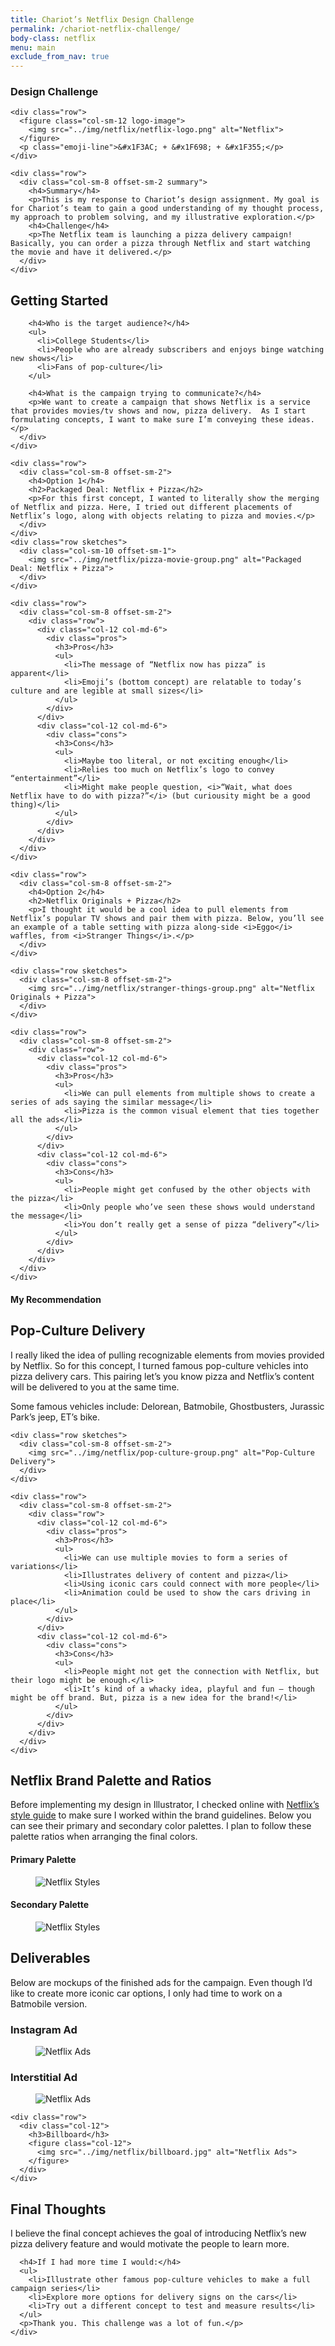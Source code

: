 ```yaml
---
title: Chariot’s Netflix Design Challenge
permalink: /chariot-netflix-challenge/
body-class: netflix
menu: main
exclude_from_nav: true
---
```


<section class="container-fluid introduction">
  <div class="container">
    <div class="row">
      <div class="col-sm-12">
        <h3>Design Challenge</h3>
      </div>
    </div>

    <div class="row">
      <figure class="col-sm-12 logo-image">
        <img src="../img/netflix/netflix-logo.png" alt="Netflix">
      </figure>
      <p class="emoji-line">&#x1F3AC; + &#x1F698; + &#x1F355;</p>
    </div>

    <div class="row">
      <div class="col-sm-8 offset-sm-2 summary">
        <h4>Summary</h4>
        <p>This is my response to Chariot’s design assignment. My goal is for Chariot’s team to gain a good understanding of my thought process, my approach to problem solving, and my illustrative exploration.</p>
        <h4>Challenge</h4>
        <p>The Netflix team is launching a pizza delivery campaign! Basically, you can order a pizza through Netflix and start watching the movie and have it delivered.</p>
      </div>
    </div>
  </div>
</section>

<section class="container-fluid getting-started">
  <div class="container">
    <div class="row">
      <div class="col-sm-8 offset-sm-2">
        <h2>Getting Started</h2>

        <h4>Who is the target audience?</h4>
        <ul>
          <li>College Students</li>
          <li>People who are already subscribers and enjoys binge watching new shows</li>
          <li>Fans of pop-culture</li>
        </ul>

        <h4>What is the campaign trying to communicate?</h4>
        <p>We want to create a campaign that shows Netflix is a service that provides movies/tv shows and now, pizza delivery.  As I start formulating concepts, I want to make sure I’m conveying these ideas.</p>
      </div>
    </div>
  </div>
</section>

<section class="container-fluid option">
  <div class="container side-by-side">

    <div class="row">
      <div class="col-sm-8 offset-sm-2">
        <h4>Option 1</h4>
        <h2>Packaged Deal: Netflix + Pizza</h2>
        <p>For this first concept, I wanted to literally show the merging of Netflix and pizza. Here, I tried out different placements of Netflix’s logo, along with objects relating to pizza and movies.</p>
      </div>
    </div>
    <div class="row sketches">
      <div class="col-sm-10 offset-sm-1">
        <img src="../img/netflix/pizza-movie-group.png" alt="Packaged Deal: Netflix + Pizza">
      </div>
    </div>

    <div class="row">
      <div class="col-sm-8 offset-sm-2">
        <div class="row">
          <div class="col-12 col-md-6">
            <div class="pros">
              <h3>Pros</h3>
              <ul>
                <li>The message of “Netflix now has pizza” is apparent</li>
                <li>Emoji’s (bottom concept) are relatable to today’s culture and are legible at small sizes</li>
              </ul>
            </div>
          </div>
          <div class="col-12 col-md-6">
            <div class="cons">
              <h3>Cons</h3>
              <ul>
                <li>Maybe too literal, or not exciting enough</li>
                <li>Relies too much on Netflix’s logo to convey “entertainment”</li>
                <li>Might make people question, <i>“Wait, what does Netflix have to do with pizza?”</i> (but curiousity might be a good thing)</li>
              </ul>
            </div>
          </div>
        </div>
      </div>
    </div>
  </div>
</section>

<section class="container-fluid option">
  <div class="container side-by-side">

    <div class="row">
      <div class="col-sm-8 offset-sm-2">
        <h4>Option 2</h4>
        <h2>Netflix Originals + Pizza</h2>
        <p>I thought it would be a cool idea to pull elements from Netflix’s popular TV shows and pair them with pizza. Below, you’ll see an example of a table setting with pizza along-side <i>Eggo</i> waffles, from <i>Stranger Things</i>.</p>
      </div>
    </div>

    <div class="row sketches">
      <div class="col-sm-8 offset-sm-2">
        <img src="../img/netflix/stranger-things-group.png" alt="Netflix Originals + Pizza">
      </div>
    </div>

    <div class="row">
      <div class="col-sm-8 offset-sm-2">
        <div class="row">
          <div class="col-12 col-md-6">
            <div class="pros">
              <h3>Pros</h3>
              <ul>
                <li>We can pull elements from multiple shows to create a series of ads saying the similar message</li>
                <li>Pizza is the common visual element that ties together all the ads</li>
              </ul>
            </div>
          </div>
          <div class="col-12 col-md-6">
            <div class="cons">
              <h3>Cons</h3>
              <ul>
                <li>People might get confused by the other objects with the pizza</li>
                <li>Only people who’ve seen these shows would understand the message</li>
                <li>You don’t really get a sense of pizza “delivery”</li>
              </ul>
            </div>
          </div>
        </div>
      </div>
    </div>
  </div>
</section>

<section class="container-fluid option pop-culture">
  <div class="container side-by-side">
    <div class="row">
      <div class="col-sm-8 offset-sm-2">
        <h4>My Recommendation</h4>
        <h2>Pop-Culture Delivery</h2>
        <p>I really liked the idea of pulling recognizable elements from movies provided by Netflix. So for this concept, I turned famous pop-culture vehicles into pizza delivery cars. This pairing let’s you know pizza and Netflix’s content will be delivered to you at the same time.</p>
        <p>Some famous vehicles include: Delorean, Batmobile, Ghostbusters,  Jurassic Park’s jeep, ET’s bike.</p>
      </div>
    </div>

    <div class="row sketches">
      <div class="col-sm-8 offset-sm-2">
        <img src="../img/netflix/pop-culture-group.png" alt="Pop-Culture Delivery">
      </div>
    </div>

    <div class="row">
      <div class="col-sm-8 offset-sm-2">
        <div class="row">
          <div class="col-12 col-md-6">
            <div class="pros">
              <h3>Pros</h3>
              <ul>
                <li>We can use multiple movies to form a series of variations</li>
                <li>Illustrates delivery of content and pizza</li>
                <li>Using iconic cars could connect with more people</li>
                <li>Animation could be used to show the cars driving in place</li>
              </ul>
            </div>
          </div>
          <div class="col-12 col-md-6">
            <div class="cons">
              <h3>Cons</h3>
              <ul>
                <li>People might not get the connection with Netflix, but their logo might be enough.</li>
                <li>It’s kind of a whacky idea, playful and fun — though might be off brand. But, pizza is a new idea for the brand!</li>
              </ul>
            </div>
          </div>
        </div>
      </div>
    </div>
  </div>
</section>
<section class="container-fluid style-guide">
  <div class="container">
    <div class="row">
      <div class="col-sm-8 offset-sm-2">
        <h2>Netflix Brand Palette and Ratios</h2>
        <p>Before implementing my design in Illustrator, I checked online with <a href="https://brand.netflix.com/en/assets/brand-color/">Netflix’s style guide</a> to make sure I worked within the brand guidelines. Below you can see their primary and secondary color palettes. I plan to follow these palette ratios when arranging the final colors.</p>
        <h4>Primary Palette</h4>
        <figure>
          <img src="../img/netflix/primary-palette.png" alt="Netflix Styles">
        </figure>
        <h4>Secondary Palette</h4>
        <figure>
          <img src="../img/netflix/secondary-palette.png" alt="Netflix Styles">
        </figure>
      </div>
    </div>
  </div>
</section>
<section class="container-fluid option deliverables">
  <div class="container">
    <div class="row">
      <div class="col-sm-8 offset-sm-2">
        <h2>Deliverables</h2>
        <p>Below are mockups of the finished ads for the campaign. Even though I’d like to create more iconic car options, I only had time to work on a Batmobile version.</p>
        <h3>Instagram Ad</h3>
        <figure class="col-12">
          <img src="../img/netflix/instagram.png" alt="Netflix Ads" style="max-width: 500px;">
        </figure>
        <h3>Interstitial Ad</h3>
        <figure class="col-12">
          <img src="../img/netflix/interstitial.png" alt="Netflix Ads" style="max-width: 500px;">
        </figure>
      </div>
    </div>

    <div class="row">
      <div class="col-12">
        <h3>Billboard</h3>
        <figure class="col-12">
          <img src="../img/netflix/billboard.jpg" alt="Netflix Ads">
        </figure>
      </div>
    </div>
  </div>
</section>
<section class="container-fluid post-closing">
  <div class="container">
    <h2>Final Thoughts</h2>
    <div class="col-sm-8 offset-sm-2">
      <p>I believe the final concept achieves the goal of introducing Netflix’s new pizza delivery feature and would motivate the people to learn more.</p>

      <h4>If I had more time I would:</h4>
      <ul>
        <li>Illustrate other famous pop-culture vehicles to make a full campaign series</li>
        <li>Explore more options for delivery signs on the cars</li>
        <li>Try out a different concept to test and measure results</li>
      </ul>
      <p>Thank you. This challenge was a lot of fun.</p>
    </div>
  </div>
</section>
